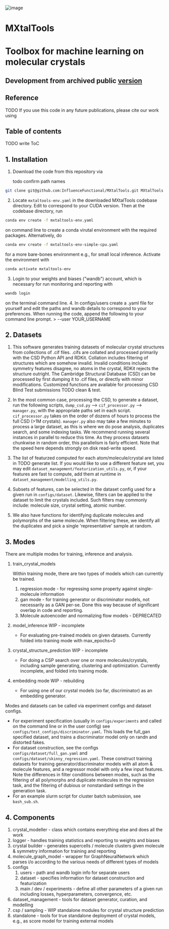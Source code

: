 ![image](https://github.com/InfluenceFunctional/MXtalTools/assets/30198118/ecc49717-b9b4-4901-9b59-8e4c8b919813)
# MXtalTools
# Toolbox for machine learning on molecular crystals

## Development from archived public [version](https://github.com/InfluenceFunctional/mcrytools_Nov_2022)


## Reference
TODO If you use this code in any future publications, please cite our work using

## Table of contents 
TODO write ToC

## 1. Installation
1. Download the code from this repository via

    todo confirm path names
```bash
git clone git@github.com:InfluenceFunctional/MXtalTools.git MXtalTools
```

2. Locate `mxtaltools-env.yaml` in the downloaded MXtalTools codebase directory. Edit to correspond to your CUDA version. Then at the codebase directory, run
```bash
conda env create -f mxtaltools-env.yaml
```
   on command line to create a conda virutal environment with the required packages.
   Alternatively, do 
```bash
conda env create -f mxtaltools-env-simple-cpu.yaml
```
   for a more bare-bones environment e.g., for small local inference. 
   Activate the environment with 
```bash
conda activate mxtaltools-env
```
3. Login to your weights and biases ("wandb") account, which is necessary for run monitoring and reporting with 
```bash
wandb login
```

   on the terminal command line.
4. In configs/users create a .yaml file for yourself and edit the paths and wandb details to correspond to your preferences.
When running the code, append the following to your command line prompt. 
    > --user YOUR_USERNAME


## 2. Datasets
1. This software generates training datasets of molecular crystal structures from collections of .cif files.
    .cifs are collated and processed primarily with the CSD Python API and RDKit.
    Collation includes filtering of structures which are somehow invalid. 
    Invalid conditions include: symmetry features disagree, no atoms in the crystal, RDKit rejects the structure outright. 
    The Cambridge Structural Database (CSD) can be processed by first dumping it to .cif files, or directly with minor modifications.
    Customized functions are available for processing CSD Blind Test submissions TODO clean & test.
    
2. In the most common case, processing the CSD, to generate a dataset, run the following scripts,
    `dump_csd.py` --> `cif_processor.py` --> `manager.py`,
    with the appropriate paths set in each script.
    `cif_processor.py` takes on the order of dozens of hours to process the full CSD (>1M crystals).
    `manager.py` also may take a few minutes to process a large dataset, as this is where we do pose analysis, 
    duplicates search, and some indexing tasks.
    We recommend running several instances in parallel to reduce this time.
    As they process datasets chunkwise in random order, this parallelism is fairly efficient.
    Note that the speed here depends strongly on disk read-write speed. 

3. The list of featurzed computed for each atom/molecule/crystal are listed in TODO generate list.
If you would like to use a different feature set, you may edit `dataset_management/featurization_utils.py`, 
or, if your features are fast to compute, add them at runtime in `dataset_management/modelling_utils.py`.

4. Subsets of features, can be selected in the dataset config used for a given run in `configs/dataset`. 
Likewise, filters can be applied to the dataset to limit the crystals included. 
Such filters may commonly include: molecule size, crystal setting, atomic number. 

5. We also have functions for identifying duplicate molecules and polymorphs of the same molecule. 
When filtering these, we identify all the duplicates and pick a single 'representative' sample at random.


## 3. Modes
There are multiple modes for training, inference and analysis. 

1. train_crystal_models

    Within training mode, there are two types of models which can currently be trained. 
   1. regression mode - for regressing some property against single-molecule information
   2. gan mode - for training generator or discriminator models, not necessarily as a GAN per-se. 
   Done this way because of significant overlap in code and reporting. 
   3. Molecule autoencoder and normalizing flow models - DEPRECATED
2. model_inference WIP - incomplete
   - For evaluating pre-trained models on given datasets. Currently folded into training mode with max_epochs=0
3. crystal_structure_prediction WIP - incomplete
   - For doing a CSP search over one or more molecules/crystals, including sample generating, clustering and optimization. 
   Currently incomplete, and folded into training mode.
4. embedding mode WIP - rebuilding
   - For using one of our crystal models (so far, discriminator) as an embedding generator. 

Modes and datasets can be called via experiment configs and dataset configs.
- For experiment specification (usually in `configs/experiments` and called on the command line or in the user config)
see `configs/test_configs/discriminator.yaml`.
This loads the full_gan specified dataset, and trains a discriminator model only on randn and distorted fakes.
- For dataset construction, see the configs `configs/dataset/full_gan.yaml` and `configs/dataset/skinny_regression.yaml`.
These construct training datasets for training generator/discriminator models with all atom & molecule features, and
a regressor model with only a few input features. 
Note the differences in filter conditions between modes, such as the filtering of all polymorphs and duplicate molecules
in the regression task, and the filtering of dubious or nonstandard settings in the generation task. 
- For an example slurm script for cluster batch submission, see `bash_sub.sh`.

## 4. Components

1. crystal_modeller - class which contains everything else and does all the work
2. logger - handles training statistics and reporting to weights and biases
3. crystal builder - generates supercells / molecule clusters given molecule & symmetry information for training and reporting
4. molecule_graph_model - wrapper for GraphNeuralNetwork which parses i/o according to the various needs of different types of models
5. configs
   1. users - path and wandb login info for separate users
   2. dataset - specifies information for dataset construction and featurization
   3. main / dev / experiments - define all other parameters of a given run including losses, hyperparameters, convergence, etc.
6. dataset_management - tools for dataset generator, curation, and modelling
7. csp / sampling - WIP standalone modules for crystal structure prediction
8. standalone - tools for true standalone deployment of crystal models, e.g., as score model for training external models
